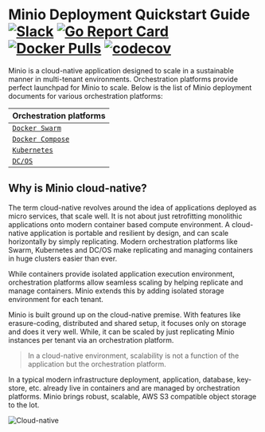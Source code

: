 # Minio Deployment Quickstart Guide [![Slack](https://slack.minio.io/slack?type=svg)](https://slack.minio.io) [![Go Report Card](https://goreportcard.com/badge/minio/minio)](https://goreportcard.com/report/minio/minio) [![Docker Pulls](https://img.shields.io/docker/pulls/minio/minio.svg?maxAge=604800)](https://hub.docker.com/r/minio/minio/) [![codecov](https://codecov.io/gh/minio/minio/branch/master/graph/badge.svg)](https://codecov.io/gh/minio/minio)

Minio is a cloud-native application designed to scale in a sustainable manner in multi-tenant environments. Orchestration platforms provide perfect launchpad for Minio to scale. Below is the list of Minio deployment documents for various orchestration platforms:

| Orchestration platforms|
|:---|
| [`Docker Swarm`](https://docs.minio.io/docs/deploy-minio-on-docker-swarm) |
| [`Docker Compose`](https://docs.minio.io/docs/deploy-minio-on-docker-compose) |
| [`Kubernetes`](https://docs.minio.io/docs/deploy-minio-on-kubernetes) |
| [`DC/OS`](https://docs.minio.io/docs/deploy-minio-on-dc-os) |

## Why is Minio cloud-native?
The term cloud-native revolves around the idea of applications deployed as micro services, that scale well. It is not about just retrofitting monolithic applications onto modern container based compute environment. A cloud-native application is portable and resilient by design, and can scale horizontally by simply replicating. Modern orchestration platforms like Swarm, Kubernetes and DC/OS make replicating and managing containers in huge clusters easier than ever.

While containers provide isolated application execution environment, orchestration platforms allow seamless scaling by helping replicate and manage containers. Minio extends this by adding isolated storage environment for each tenant.

Minio is built ground up on the cloud-native premise. With features like erasure-coding, distributed and shared setup, it focuses only on storage and does it very well. While, it can be scaled by just replicating Minio instances per tenant via an orchestration platform.  

> In a cloud-native environment, scalability is not a function of the application but the orchestration platform.

In a typical modern infrastructure deployment, application, database, key-store, etc. already live in containers and are managed by orchestration platforms. Minio brings robust, scalable, AWS S3 compatible object storage to the lot.

![Cloud-native](https://github.com/minio/minio/blob/master/docs/screenshots/Minio_Cloud_Native_Arch.jpg?raw=true)
